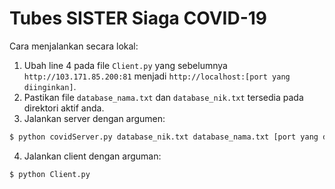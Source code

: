 # Tubes SISTER Siaga COVID-19
  
Cara menjalankan secara lokal:  
1. Ubah line 4 pada file `Client.py` yang sebelumnya `http://103.171.85.200:81` menjadi `http://localhost:[port yang diinginkan]`.
2. Pastikan file `database_nama.txt` dan `database_nik.txt` tersedia pada direktori aktif anda.
3. Jalankan server dengan argumen:
  ```sh
  $ python covidServer.py database_nik.txt database_nama.txt [port yang diinginkan]
  ```
4. Jalankan client dengan arguman:
  ```sh
  $ python Client.py
  ```